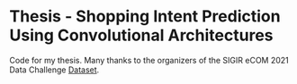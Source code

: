 # Thesis - Shopping Intent Prediction Using Convolutional Architectures
Code for my thesis. 
Many thanks to the organizers of the SIGIR eCOM 2021 Data Challenge [Dataset](https://github.com/coveooss/SIGIR-ecom-data-challenge). 
